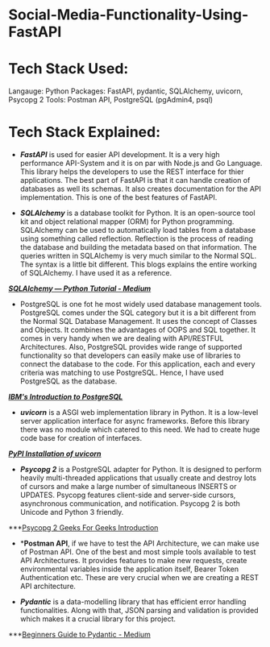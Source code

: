 # Social-Media-Functionality-Using-FastAPI

# Tech Stack Used:

Langauge: Python
Packages: FastAPI, pydantic, SQLAlchemy, uvicorn, Psycopg 2
Tools: Postman API, PostgreSQL (pgAdmin4, psql)

# Tech Stack Explained:

- ***FastAPI*** is used for easier API development. It is a very high performance API-System and it is on par with Node.js and Go Language. This library helps the developers to use the REST interface for thier applications. The best part of FastAPI is that it can handle creation of databases as well its schemas. It also creates documentation for the API implementation. This is one of the best features of FastAPI.

- ***SQLAlchemy*** is a database toolkit for Python. It is an open-source tool kit and object relational mapper (ORM) for Python programming. SQLAlchemy can be used to automatically load tables from a database using something called reflection. Reflection is the process of reading the database and building the metadata based on that information. The queries written in SQLAlchemy is very much similar to the Normal SQL. The syntax is a little bit different. This blogs explains the entire working of SQLAlchemy. I have used it as a reference. 

***[SQLAlchemy — Python Tutorial - Medium](https://towardsdatascience.com/sqlalchemy-python-tutorial-79a577141a91)***

- PostgreSQL is one fot he most widely used database management tools. PostgreSQL comes under the SQL category but it is a bit different from the Normal SQL Database Management. It uses the concept of Classes and Objects. It combines the advantages of OOPS and SQL together. It comes in very handy when we are dealing with API/RESTFUL Architectures. Also, PostgreSQL provides wide range of supported functionality so that developers can easily make use of libraries to connect the database to the code. For this application, each and every criteria was matching to use PostgreSQL. Hence, I have used PostgreSQL as the database.

***[IBM's Introduction to PostgreSQL](https://www.ibm.com/topics/postgresql)***

- ***uvicorn*** is a ASGI web implementation library in Python. It is a low-level server application interface for async frameworks. Before this library there was no module which catered to this need. We had to create huge code base for creation of interfaces.

***[PyPI Installation of uvicorn](https://pypi.org/project/uvicorn/)***

- ***Psycopg 2*** is a PostgreSQL adapter for Python. It is designed to perform heavily multi-threaded applications that usually create and destroy lots of cursors and make a large number of simultaneous INSERTS or UPDATES. Psycopg features client-side and server-side cursors, asynchronous communication, and notification. Psycopg 2 is both Unicode and Python 3 friendly.

***[Psycopg 2 Geeks For Geeks Introduction](https://www.geeksforgeeks.org/introduction-to-psycopg2-module-in-python/)

- ***Postman API**, if we have to test the API Architecture, we can make use of Postman API. One of the best and most simple tools available to test API Architectures. It provides features to make new requests, create environmental variables inside the application itself, Bearer Token Authentication etc. These are very crucial when we are creating a REST API architecture.

- ***Pydantic*** is a data-modelling library that has efficient error handling functionalities. Along with that, JSON parsing and validation is provided which makes it a crucial library for this project. 

***[Beginners Guide to Pydantic - Medium](https://betterprogramming.pub/the-beginners-guide-to-pydantic-ba33b26cde89)
